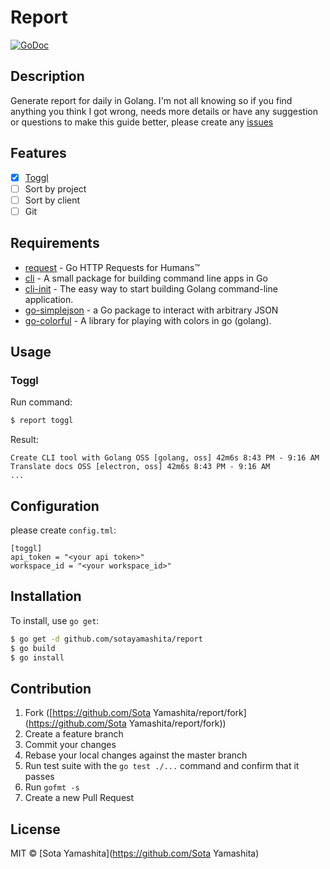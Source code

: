 # Report

[![GoDoc](https://godoc.org/github.com/sotayamashita/report?status.svg)](https://godoc.org/github.com/sotayamashita/report)

## Description

Generate report for daily in Golang. I'm not all knowing so if you find anything you think I got wrong, needs more details or have any suggestion or questions to make this guide better, please create any [issues](https://github.com/sotayamashita/report/issues)

## Features

* [x] [Toggl](https://www.toggl.com/)
 * [ ] Sort by project
 * [ ] Sort by client
* [ ] Git

## Requirements

* [request](https://github.com/mozillazg/request) - Go HTTP Requests for Humans™
* [cli](https://github.com/codegangsta/cli) - A small package for building command line apps in Go
* [cli-init](https://github.com/tcnksm/cli-init) - The easy way to start building Golang command-line application.
* [go-simplejson](https://github.com/bitly/go-simplejson) - a Go package to interact with arbitrary JSON
* [go-colorful](https://github.com/lucasb-eyer/go-colorful) - A library for playing with colors in go (golang).

## Usage

### Toggl

Run command:

```bash
$ report toggl
```

Result:

```
Create CLI tool with Golang OSS [golang, oss] 42m6s 8:43 PM - 9:16 AM
Translate docs OSS [electron, oss] 42m6s 8:43 PM - 9:16 AM
...
```

## Configuration

please create `config.tml`:

```
[toggl]
api_token = "<your api token>"
workspace_id = "<your workspace_id>"
```

## Installation

To install, use `go get`:

```bash
$ go get -d github.com/sotayamashita/report
$ go build
$ go install
```

## Contribution

1. Fork ([https://github.com/Sota Yamashita/report/fork](https://github.com/Sota Yamashita/report/fork))
2. Create a feature branch
3. Commit your changes
4. Rebase your local changes against the master branch
5. Run test suite with the `go test ./...` command and confirm that it passes
6. Run `gofmt -s`
7. Create a new Pull Request

## License

MIT © [Sota Yamashita](https://github.com/Sota Yamashita)
